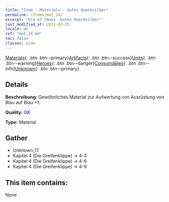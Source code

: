 ```yaml
---
title: "Item - Materials - Gutes Quecksilber"
permalink: /Items/mat_14/
excerpt: "Era of Chaos  Gutes Quecksilber"
last_modified_at: 2021-03-25
locale: de
ref: "mat_14.md"
toc: false
classes: wide
---
```

 [Materials](/de/Items/){: .btn .btn--primary}[Artifacts](/de/Items/Artifacts/){: .btn .btn--success}[Units](/de/Items/Units/){: .btn .btn--warning}[Heroes](/de/Items/Heroes/){: .btn .btn--danger}[Consumables](/de/Items/Consumables/){: .btn .btn--info}[Unknown](/de/Items/Unknown/){: .btn .btn--primary}

## Details
 **Beschreibung:** Gewöhnliches Material zur Aufwertung von Ausrüstung von Blau auf Blau +1.

 **Quality:** <span style="color: #0000CD">OK</span>

 **Type:** Material

## Gather

*    Unknown_17 
*    Kapitel 4 (Die Greifenklippe) -> 4-3 
*    Kapitel 4 (Die Greifenklippe) -> 4-6 
*    Kapitel 4 (Die Greifenklippe) -> 4-9 

## This item contains:

  None

